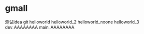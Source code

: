 # gmall
测试idea git
helloworld
helloworld_2
helloworld_noone
helloworld_3
dev_AAAAAAAA
main_AAAAAAAA
